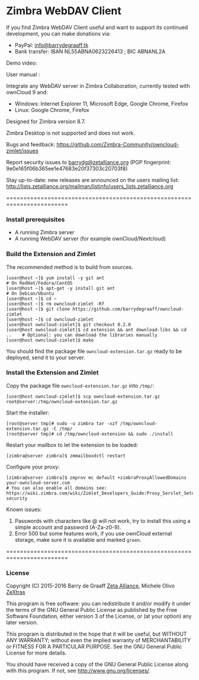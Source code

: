 Zimbra WebDAV Client
==========

If you find Zimbra WebDAV Client useful and want to support its continued development, you can make donations via:
- PayPal: info@barrydegraaff.tk
- Bank transfer: IBAN NL55ABNA0623226413 ; BIC ABNANL2A

Demo video: 

User manual : 

Integrate any WebDAV server in Zimbra Collaboration, currently tested with ownCloud 9 and:
- Windows: Internet Explorer 11, Microsoft Edge, Google Chrome, Firefox
- Linux: Google Chrome, Firefox

Designed for Zimbra version 8.7.

Zimbra Desktop is not supported and does not work.

Bugs and feedback: https://github.com/Zimbra-Community/owncloud-zimlet/issues

Report security issues to barrydg@zetalliance.org (PGP fingerprint: 9e0e165f06b365ee1e47683e20f37303c20703f8)

Stay up-to-date: new releases are announced on the users mailing list: http://lists.zetalliance.org/mailman/listinfo/users_lists.zetalliance.org

========================================================================

### Install prerequisites
  - A running Zimbra server
  - A running WebDAV server (for example ownCloud/Nextcloud)

### Build the Extension and Zimlet
The recommended method is to build from sources.

    [user@host ~]$ yum install -y git ant                                      # On RedHat/Fedora/CentOS
    [user@host ~]$ apt-get -y install git ant                                  # On Debian/Ubuntu
    [user@host ~]$ cd ~
    [user@host ~]$ rm owncloud-zimlet -Rf
    [user@host ~]$ git clone https://github.com/barrydegraaff/owncloud-zimlet
    [user@host ~]$ cd owncloud-zimlet
    [user@host owncloud-zimlet]$ git checkout 0.2.0
    [user@host owncloud-zimlet]$ cd extension && ant download-libs && cd ..    # Optional: you can download the libraries manually
    [user@host owncloud-zimlet]$ make

You should find the package file `owncloud-extension.tar.gz` ready to be deployed, send it to your server.

### Install the Extension and Zimlet
Copy the package file `owncloud-extension.tar.gz` into `/tmp/`:

    [user@host owncloud-zimlet]$ scp owncloud-extension.tar.gz root@server:/tmp/owncloud-extension.tar.gz
    
Start the installer:
    
    [root@server tmp]# sudo -u zimbra tar -xzf /tmp/owncloud-extension.tar.gz -C /tmp/
    [root@server tmp]# cd /tmp/owncloud-extension && sudo ./install
     
Restart your mailbox to let the extension to be loaded:

	[zimbra@server zimbra]$ zmmailboxdctl restart

Configure your proxy:

	[zimbra@server zimbra]$ zmprov mc default +zimbraProxyAllowedDomains your-owncloud-server.com
    # You can also enable all domains see: https://wiki.zimbra.com/wiki/Zimlet_Developers_Guide:Proxy_Servlet_Setup security

Known issues:

1. Passwords with characters like @ will not work, try to install this using a simple account and password (A-Za-z0-9).
2. Error 500 but some features work, if you use ownCloud external storage, make sure it is available and marked `green`.

========================================================================

### License

Copyright (C) 2015-2016  Barry de Graaff [Zeta Alliance](http://www.zetalliance.org/), Michele Olivo [ZeXtras](https://www.zextras.com/)

This program is free software: you can redistribute it and/or modify
it under the terms of the GNU General Public License as published by
the Free Software Foundation, either version 3 of the License, or
(at your option) any later version.

This program is distributed in the hope that it will be useful,
but WITHOUT ANY WARRANTY; without even the implied warranty of
MERCHANTABILITY or FITNESS FOR A PARTICULAR PURPOSE.  See the
GNU General Public License for more details.

You should have received a copy of the GNU General Public License
along with this program.  If not, see http://www.gnu.org/licenses/.
